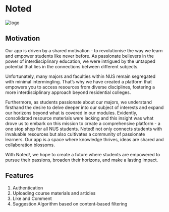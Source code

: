 # Noted 
![logo](https://github.com/yleeyilin/Noted-/assets/116061001/fe2a8b7e-9c61-420e-8343-6c2c2690c4d5)

## Motivation
Our app is driven by a shared motivation - to revolutionise the way we learn and empower students like never before. As passionate believers in the power of interdisciplinary education, we were intrigued by the untapped potential that lies in the connections between different subjects. 

Unfortunately, many majors and faculties within NUS remain segregated with minimal intermingling. That’s why we have created a platform that empowers you to access resources from diverse disciplines, fostering a more interdisciplinary approach beyond residential colleges. 

Furthermore, as students passionate about our majors, we understand firsthand the desire to delve deeper into our subject of interests and expand our horizons beyond what is covered in our modules. Evidently, consolidated resource materials were lacking and this insight was what drove us to embark on this mission to create a comprehensive platform - a one stop shop for all NUS students. Noted! not only connects students with invaluable resources but also cultivates a community of passionate learners. Our app is a space where knowledge thrives, ideas are shared and collaboration blossoms. 

With Noted!, we hope to create a future where students are empowered to pursue their passions, broaden their horizons, and make a lasting impact. 

## Features 
1. Authentication
2. Uploading course materials and articles
3. Like and Comment
4. Suggestion Algorithm based on content-based filtering 
